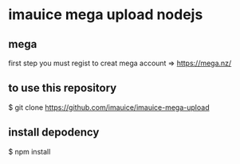 # imauice mega upload nodejs

## mega
 first step you must regist to creat mega account => https://mega.nz/

## to use this repository
 $ git clone https://github.com/imauice/imauice-mega-upload

## install depodency
$ npm install



